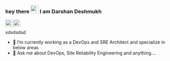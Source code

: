 ### hey there <img src="https://media.giphy.com/media/hvRJCLFzcasrR4ia7z/giphy.gif" width="25px"> I am Darshan Deshmukh
<a href="https://www.linkedin.com/in/darshandeshmukh/">
  <img align="left" alt="Darshan's LinkedIN" width="22px" src="https://raw.githubusercontent.com/peterthehan/peterthehan/master/assets/linkedin.svg" />
</a>
<a href="https://twitter.com/ddeshmukh11">
  <img align="left" alt="Darshan Deshmukh | Twitter" width="22px" src="https://raw.githubusercontent.com/peterthehan/peterthehan/master/assets/twitter.svg" />
</a>


<br />

sdsdsdsd

- 🔭 I’m currently working as a DevOps and SRE Architect and specialize in below areas 
- 💬 Ask me about DevOps, Site Reliability Engineering and anything....




